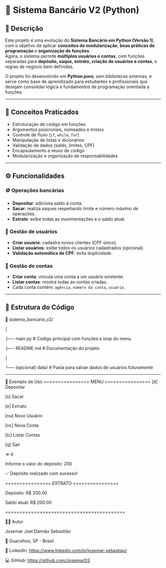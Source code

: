 # 🏦 Sistema Bancário V2 (Python)

## 📘 Descrição

Este projeto é uma evolução do **Sistema Bancário em Python (Versão 1)**, com o objetivo de aplicar **conceitos de modularização**, **boas práticas de programação** e **organização de funções**.  
Agora, o sistema permite **múltiplos usuários e contas**, com funções separadas para **depósito, saque, extrato, criação de usuários e contas**, e regras de negócio bem definidas.

O projeto foi desenvolvido em **Python puro**, sem bibliotecas externas, e serve como base de aprendizado para estudantes e profissionais que desejam consolidar lógica e fundamentos de programação orientada a funções.

---

## 🧠 Conceitos Praticados

- Estruturação de código em funções
- Argumentos posicionais, nomeados e mistos
- Controle de fluxo (`if`, `while`, `for`)
- Manipulação de listas e dicionários
- Validação de dados (saldo, limites, CPF)
- Encapsulamento e reuso de código
- Modularização e organização de responsabilidades

---

## ⚙️ Funcionalidades

### 🪙 Operações bancárias
- **Depositar**: adiciona saldo à conta.
- **Sacar**: realiza saques respeitando limite e número máximo de operações.
- **Extrato**: exibe todas as movimentações e o saldo atual.

### 👤 Gestão de usuários
- **Criar usuário**: cadastra novos clientes (CPF único).
- **Listar usuários**: exibe todos os usuários cadastrados (opcional).
- **Validação automática de CPF**: evita duplicidade.

### 🏧 Gestão de contas
- **Criar conta**: vincula uma conta a um usuário existente.
- **Listar contas**: mostra todas as contas criadas.
- Cada conta contém: `agência`, `número da conta`, `usuário`.

---

## 🧩 Estrutura do Código

📁 sistema_bancario_v2/

│

├── main.py # Código principal com funções e loop do menu

├── README.md # Documentação do projeto

│

└── (opcional) data/ # Pasta para salvar dados de usuários futuramente


---
🧾 Exemplo de Uso
================ MENU ================
[d] Depositar

[s] Sacar

[e] Extrato

[nu] Novo Usuário

[nc] Nova Conta

[lc] Listar Contas

[q] Sair

=> d

Informe o valor do depósito: 200

✅ Depósito realizado com sucesso!


================ EXTRATO ================

Depósito: R$ 200.00

Saldo atual: R$ 200.00

==========================================


🧑‍💻 Autor


Josemar Joel Damião Sebastião

📍 Guarulhos, SP - Brasil

🔗 LinkedIn: https://www.linkedin.com/in/josemar-sebastiao/

💻 GitHub: https://github.com/JosemarDS
